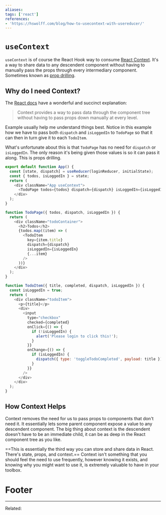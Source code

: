 ```yaml
---
aliases:
tags: ['react']
references:
- 'https://hswolff.com/blog/how-to-usecontext-with-usereducer/'
---
```


# `useContext` 
`useContext` is of course the React Hook way to consume [React Context](https://reactjs.org/docs/context.html). It's a way to share data to any descendent component without having to manually pass the props through every intermediary component. Sometimes known as [prop drilling](https://kentcdodds.com/blog/prop-drilling).

## Why do I need Context?

The [React docs](https://reactjs.org/docs/context.html) have a wonderful and succinct explanation:

> Context provides a way to pass data through the component tree without having to pass props down manually at every level.

Example usually help me understand things best. Notice in this example how we have to pass both `dispatch` and `isLoggedIn` to `TodoPage` so that it can then in turn give it to each `TodoItem`.

What's unfortunate about this is that `TodoPage` has no need for `dispatch` or `isLoggedIn`. The only reason it's being given those values is so it can pass it along. This is props drilling.

```js
export default function App() {
  const [state, dispatch] = useReducer(loginReducer, initialState);
  const { todos, isLoggedIn } = state;
  return (
    <div className="App useContext">
      <TodoPage todos={todos} dispatch={dispatch} isLoggedIn={isLoggedIn} />
    </div>
  );
}

function TodoPage({ todos, dispatch, isLoggedIn }) {
  return (
    <div className="todoContainer">
      <h2>Todos</h2>
      {todos.map((item) => (
        <TodoItem
          key={item.title}
          dispatch={dispatch}
          isLoggedIn={isLoggedIn}
          {...item}
        />
      ))}
    </div>
  );
}

function TodoItem({ title, completed, dispatch, isLoggedIn }) {
  const isLoggedIn = true;
  return (
    <div className="todoItem">
      <p>{title}</p>
      <div>
        <input
          type="checkbox"
          checked={completed}
          onClick={() => {
            if (!isLoggedIn) {
              alert('Please login to click this!');
            }
          }}
          onChange={() => {
            if (isLoggedIn) {
              dispatch({ type: 'toggleTodoCompleted', payload: title });
            }
          }}
        />
      </div>
    </div>
  );
}
```

## How Context Helps

Context removes the need for us to pass props to components that don't need it. It essentially lets some parent component expose a value to any descendent component. The big thing about context is the descendent doesn't have to be an immediate child, it can be as deep in the React component tree as you like.

==This is essentially the third way you can store and share data in React. There's state, props, and context.== Context isn't something that you should feel the need to use frequently, however knowing it exists, and knowing why you might want to use it, is extremely valuable to have in your toolbox.

# Footer
---
Related: 